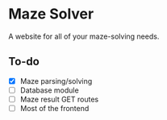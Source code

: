 # Maze Solver

A website for all of your maze-solving needs.

## To-do

- [x] Maze parsing/solving
- [ ] Database module
- [ ] Maze result GET routes
- [ ] Most of the frontend
